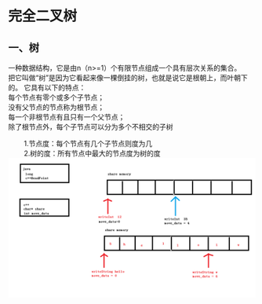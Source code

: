# 完全二叉树

## **一、树**
一种数据结构，它是由n（n>=1）个有限节点组成一个具有层次关系的集合。  
把它叫做“树”是因为它看起来像一棵倒挂的树，也就是说它是根朝上，而叶朝下的。 
它具有以下的特点：  
每个节点有零个或多个子节点；  
没有父节点的节点称为根节点；  
每一个非根节点有且只有一个父节点；  
除了根节点外，每个子节点可以分为多个不相交的子树  

&nbsp;　　1.节点度：每个节点有几个子节点则度为几   
&nbsp;　　2.树的度：所有节点中最大的节点度为树的度
![  ](https://github.com/TF27674569/Parcel/blob/master/c%2B%2Bparcel.bmp) 

